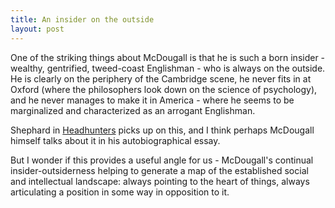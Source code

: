 ```yaml
---
title: An insider on the outside
layout: post
---
```

One of the striking things about McDougall is that he is such a born insider - wealthy, gentrified, tweed-coast Englishman - who is always on the outside. He is clearly on the periphery of the Cambridge scene, he never fits in at Oxford (where the philosophers look down on the science of psychology), and he never manages to make it in America - where he seems to be marginalized and characterized as an arrogant Englishman.

Shephard in [Headhunters](http://www.randomhouse.co.uk/editions/headhunters-the-search-for-a-science-of-the-mind/9780099565734) picks up on this, and I think perhaps McDougall himself talks about it in his autobiographical essay.

But I wonder if this provides a useful angle for us - McDougall's continual insider-outsiderness helping to generate a map of the established social and intellectual landscape: always pointing to the heart of things, always articulating a position in some way in opposition to it.